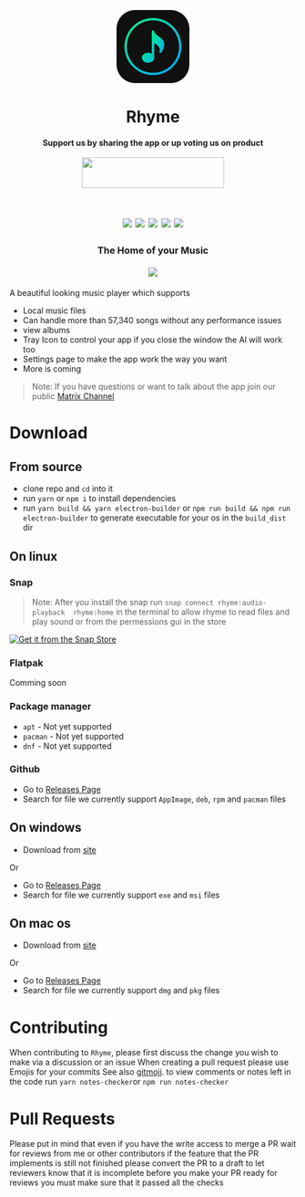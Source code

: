 <!-- Link to latest file: https://github.com/Rhyme-Player/RhymeApp/releases/latest/download/file.name -->
<!-- PROJECT LOGO -->
<p align="center">
  <a href="https://github.com/Rhyme-Player/RhymeApp">
    <img src="icons/linux/128x128.png" alt="Logo">
  </a>
  <h1 align="center">Rhyme</h1>
  <h4 align="center">
    Support us by sharing the app or up voting us on product
    <br/>
    <br/>
    <a href="https://www.producthunt.com/posts/rhyme?utm_source=badge-featured&utm_medium=badge&utm_souce=badge-rhyme" target="_blank">
      <img src="https://api.producthunt.com/widgets/embed-image/v1/featured.svg?v=1&post_id=307173&theme=dark" style="width: 250px; height: 54px;" width="250" height="54" /></a>
  </h2>
  <h1 align="center">
    <img src ="https://img.shields.io/matrix/rhymes-player:matrix.org">
    <img src ="https://img.shields.io/github/issues-raw/Rhyme-Player/RhymeApp">
    <img src ="https://img.shields.io/github/issues-pr/Rhyme-Player/RhymeApp">
    <img src ="https://img.shields.io/github/downloads/Rhyme-Player/RhymeApp/total">
    <img src ="https://img.shields.io/github/stars/Rhyme-Player/RhymeApp">
  </h1>
  <h3 align="center">
    The Home of your Music
    <br/>
    <br/>
  <img src="https://user-images.githubusercontent.com/77546233/124939252-7c95af00-dff8-11eb-94a6-75abdde49640.png"/>
  </h3>
</p>

A beautiful looking music player which supports

- Local music files
- Can handle more than 57,340 songs without any performance issues
- view albums
- Tray Icon to control your app if you close the window the AI will work too
- Settings page to make the app work the way you want
- More is coming

> Note: If you have questions or want to talk about the app join our public [Matrix Channel](https://app.element.io/#/room/#rhymes-player:matrix.org)

# Download

## From source

- clone repo and `cd` into it
- run `yarn` or `npm i` to install dependencies
- run `yarn build && yarn electron-builder` or `npm run build && npm run electron-builder` to generate executable for your os in the `build_dist` dir

## On linux

### Snap
> Note: After you install the snap run `snap connect rhyme:audio-playback  rhyme:home` in the terminal to allow rhyme to read files and play sound or from the permessions gui in the store


[![Get it from the Snap Store](https://snapcraft.io/static/images/badges/en/snap-store-black.svg)](https://snapcraft.io/rhyme)

### Flatpak
Comming soon

### Package manager
- `apt` - Not yet supported
- `pacman` - Not yet supported
- `dnf` - Not yet supported

### Github
- Go to [Releases Page](https://github.com/Rhyme-Player/RhymeApp/releases)
- Search for file we currently support `AppImage`, `deb`, `rpm` and `pacman` files

## On windows
- Download from [site](https://rhyme.netlify.app/downloads/win/)

Or

- Go to [Releases Page](https://github.com/Rhyme-Player/RhymeApp/releases)
- Search for file we currently support `exe` and `msi` files


## On mac os
- Download from [site](https://rhyme.netlify.app/downloads/mac/)

Or

- Go to [Releases Page](https://github.com/Rhyme-Player/RhymeApp/releases)
- Search for file we currently support `dmg` and `pkg` files

# Contributing

When contributing to `Rhyme`, please first discuss the change you wish to make via a discussion or an issue
When creating a pull request please use Emojis for your commits
See also [gitmoji](https://gitmoji.carloscuesta.me/).
to view comments or notes left in the code run `yarn notes-checker`or `npm run notes-checker`

# Pull Requests

Please put in mind that even if you have the write access to merge a PR wait for reviews from me or other contributors
if the feature that the PR implements is still not finished please convert the PR to a draft to let reviewers know that it is incomplete
before you make your PR ready for reviews you must make sure that it passed all the checks
